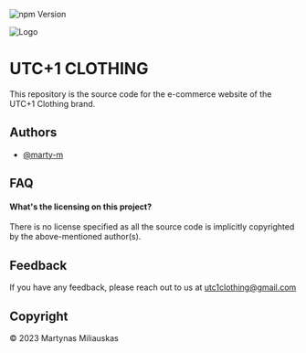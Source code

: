 ![npm Version](https://img.shields.io/npm/v/npm.svg?logo=npm)

![Logo](https://dev-to-uploads.s3.amazonaws.com/uploads/articles/th5xamgrr6se0x5ro4g6.png)


# UTC+1 CLOTHING

This repository is the source code for the e-commerce website of the UTC+1 Clothing brand.


## Authors

- [@marty-m](https://www.github.com/marty-m)


## FAQ

#### What's the licensing on this project?

There is no license specified as all the source code is implicitly copyrighted by the above-mentioned author(s).




## Feedback

If you have any feedback, please reach out to us at utc1clothing@gmail.com


## Copyright

 © 2023 Martynas Miliauskas

